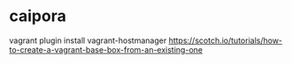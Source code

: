 # caipora
vagrant plugin install vagrant-hostmanager
https://scotch.io/tutorials/how-to-create-a-vagrant-base-box-from-an-existing-one
